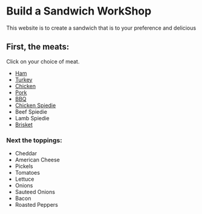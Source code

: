 <!DOCTYPE html>
<html>
<head>
   <h1>Build a Sandwich WorkShop</h1>
   <meta charset="utf-8">
   <link rel="stylesheet" type="text/css">
</head>
<body>
  <div>
    <p>This website is to create a sandwich that is to your preference and delicious</p>
  </div>
  
 <h2>First, the meats:</h2>
  <div>
    <p>Click on your choice of meat.</p>
    <ul>
    <li><a href="https://www.seriouseats.com/recipes/images/20101215-ham-tasting-primary.jpeg">Ham</a></li>
    <li><a href="https://food.fnr.sndimg.com/content/dam/images/food/fullset/2013/10/4/1/FNM_110110-Basic-Turkey-Recipe_s4x3.jpg.rend.hgtvcom.616.462.suffix/1381170719103.jpeg">Turkey</a></li>
    <li><a href="https://www.simplyrecipes.com/recipes/roasted_chicken_with_apricot_glaze/">Chicken</a></li>
    <li><a href="https://www.delish.com/cooking/recipe-ideas/a19665822/best-grilled-pork-chops-recipe/">Pork</a></li>
    <li><a href="http://jesspryles.com/recipe/pulled-pork/">BBQ</a></li>
    <li><a href="https://foodwishes.blogspot.com/2012/07/chicken-spiedies-is-binghamtons-best.html">Chicken Spiedie</a></li>
    <li>Beef Spiedie</li>
    <li>Lamb Spiedie</li>
    <li><a href="http://www.myrecipes.com/recipe/true-smoked-beef-brisket">Brisket</a></li>
    </ul>
  </div>
 <h3>Next the toppings:</h3>
  <div>
    <ul>
    <li>Cheddar</li>
    <li>American Cheese</li>
    <li>Pickels</li>
    <li>Tomatoes</li>
    <li>Lettuce</li>
    <li>Onions</li>
    <li>Sauteed Onions</li>
    <li>Bacon</li>
    <li>Roasted Peppers</li>
    </ul>
   </div>
